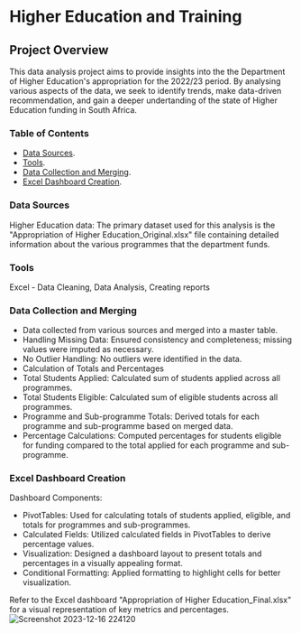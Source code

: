 # Higher Education and Training

## Project Overview

This data analysis project aims to provide insights into the the Department of Higher Education's appropriation for the 2022/23 period. By analysing various aspects of the data, we seek to identify trends, make data-driven recommendation, and gain a deeper undertanding of the state of Higher Education funding in South Africa.

### Table of Contents
- [Data Sources](#data-sources).
- [Tools](#tools).
- [Data Collection and Merging](#data-collection-and-merging).
- [Excel Dashboard Creation](#excel-dashboard-creation).

### Data Sources
Higher Education data: The primary dataset used for this analysis is the "Appropriation of Higher Education_Original.xlsx" file containing detailed information about the various programmes that the department funds.

### Tools
Excel - Data Cleaning, Data Analysis, Creating reports

### Data Collection and Merging
-  Data collected from various sources and merged into a master table.
-  Handling Missing Data: Ensured consistency and completeness; missing values were imputed as necessary.
-  No Outlier Handling: No outliers were identified in the data.
-  Calculation of Totals and Percentages
-  Total Students Applied: Calculated sum of students applied across all programmes.
-  Total Students Eligible: Calculated sum of eligible students across all programmes.
-  Programme and Sub-programme Totals: Derived totals for each programme and sub-programme based on merged data.
-  Percentage Calculations: Computed percentages for students eligible for funding compared to the total applied for each programme and sub-programme.
  
### Excel Dashboard Creation
Dashboard Components:
-  PivotTables: Used for calculating totals of students applied, eligible, and totals for programmes and sub-programmes.
-  Calculated Fields: Utilized calculated fields in PivotTables to derive percentage values.
-  Visualization: Designed a dashboard layout to present totals and percentages in a visually appealing format.
-  Conditional Formatting: Applied formatting to highlight cells for better visualization.

Refer to the Excel dashboard "Appropriation of Higher Education_Final.xlsx" for a visual representation of key metrics and percentages.
![Screenshot 2023-12-16 224120](https://github.com/Aplonia/Higher_Education_and_Training/assets/153449407/6cc92ce6-3fde-4e69-a34e-1fc7587a0ad9)
